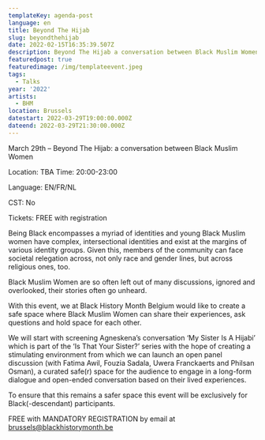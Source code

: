 ```yaml
---
templateKey: agenda-post
language: en
title: Beyond The Hijab
slug: beyondthehijab
date: 2022-02-15T16:35:39.507Z
description: Beyond The Hijab a conversation between Black Muslim Women
featuredpost: true
featuredimage: /img/templateevent.jpeg
tags:
  - Talks
year: '2022'
artists:
  - BHM
location: Brussels
datestart: 2022-03-29T19:00:00.000Z
dateend: 2022-03-29T21:30:00.000Z
---
```

March 29th – Beyond The Hijab: a conversation between Black Muslim Women

Location: TBA
Time: 20:00-23:00

Language: EN/FR/NL

CST: No

Tickets: FREE with registration

Being Black encompasses a myriad of identities and young Black Muslim women have complex, intersectional identities and exist at the margins of various identity groups. Given this, members of the community can face societal relegation across, not only race and gender lines, but across religious ones, too.

Black Muslim Women are so often left out of many discussions, ignored and overlooked, their stories often go unheard.

With this event, we at Black History Month Belgium would like to create a safe space where Black Muslim Women can share their experiences, ask questions and hold space for each other.

We will start with screening Agneskena’s conversation ‘My Sister Is A Hijabi’ which is part of the ‘Is That Your Sister?’ series with the hope of creating a stimulating environment from which we can launch an open panel discussion (with Fatima Awil, Fouzia Sadala, Uwera Franckaerts and Philsan Osman), a curated safe(r) space for the audience to engage in a long-form dialogue and open-ended conversation based on their lived experiences.

To ensure that this remains a safer space this event will be exclusively for Black(-descendant) participants.

FREE with MANDATORY REGISTRATION by email at brussels@blackhistorymonth.be
